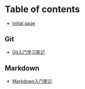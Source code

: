 # Table of contents

* [Initial page](README.md)

## Git

* [Git入门学习笔记](git/git-ru-men-xue-xi-bi-ji.md)

## Markdown

* [Markdown入门笔记](markdown/yang-shi-qing-dan.md)

